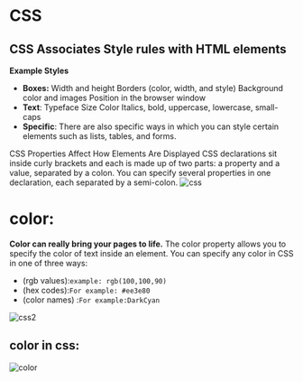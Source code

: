 # CSS
## CSS Associates Style rules with HTML elements
**Example Styles**
* **Boxes:** Width and height
Borders (color, width, and style)
Background color and images
Position in the browser window
* **Text**: Typeface
Size
Color
Italics, bold, uppercase,
lowercase, small-caps
* **Specific**: There are also specific ways
in which you can style certain
elements such as lists, tables,
and forms.

CSS Properties Affect How Elements Are Displayed
CSS declarations sit inside curly brackets and each is made up of two
parts: a property and a value, separated by a colon. You can specify
several properties in one declaration, each separated by a semi-colon.
![css](https://3wga6448744j404mpt11pbx4-wpengine.netdna-ssl.com/wp-content/uploads/2012/10/css-rule.jpg)


# color:
 **Color can really bring your pages to life.**
 The color property allows you to specify the color of text inside an element. You can specify any color in CSS in one of three ways:
 * (rgb values):`example: rgb(100,100,90)`
 * (hex codes):`For example: #ee3e80`
 * (color names) :`For example:DarkCyan`


 
 ![css2](https://lh3.googleusercontent.com/proxy/82oaXCxZ5wTyJglk376jruDMeWXmviLN9KzdlMOH2x5wK8VaZEnAEAu-3c3RtUkwIl7o8vpvI7FN33DumCSjRDXZzpeJrR6015m6R1XS0csdeIg8SQtrfxlVNYV10g)

 ## color in css:
 ![color](https://blog.hubspot.com/hs-fs/hubfs/Google%20Drive%20Integration/Draft%20-%20CSS%20Colors-4.png?width=600&name=Draft%20-%20CSS%20Colors-4.png)





